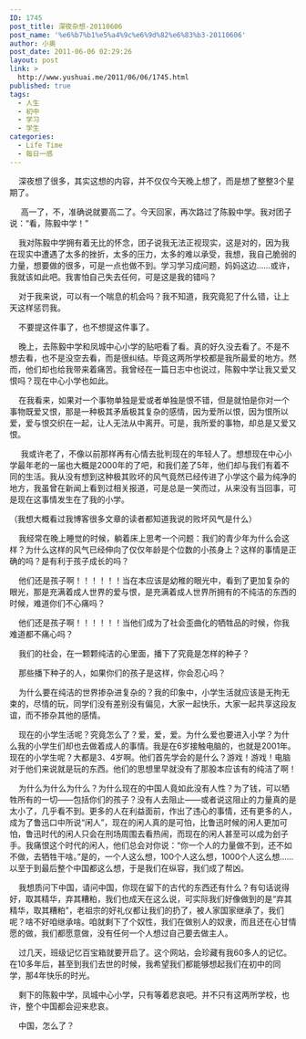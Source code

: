 ```yaml
---
ID: 1745
post_title: 深夜杂想-20110606
post_name: '%e6%b7%b1%e5%a4%9c%e6%9d%82%e6%83%b3-20110606'
author: 小奥
post_date: 2011-06-06 02:29:26
layout: post
link: >
  http://www.yushuai.me/2011/06/06/1745.html
published: true
tags:
  - 人生
  - 初中
  - 学习
  - 学生
categories:
  - Life Time
  - 每日一感
---
```

<p>&nbsp;&nbsp;&nbsp; 深夜想了很多，其实这想的内容，并不仅仅今天晚上想了，而是想了整整3个星期了。</p> <p>&nbsp;&nbsp;&nbsp;&nbsp; 高一了，不，准确说就要高二了。今天回家，再次路过了陈毅中学。我对团子说：“看，陈毅中学！”</p> <p>&nbsp;&nbsp;&nbsp; 我对陈毅中学拥有着无比的怀念，团子说我无法正视现实，这是对的，因为我在现实中遭遇了太多的挫折，太多的压力，太多的难以承受，我想，我自己脆弱的力量，想要做的很多，可是一点也做不到。学习学习成问题，妈妈这边……或许，我就该如此吧。我害怕自己失去任何，可是这是我的错吗？</p> <p>&nbsp;&nbsp;&nbsp; 对于我来说，可以有一个喘息的机会吗？我不知道，我究竟犯了什么错，让上天这样惩罚我。</p> <p>&nbsp;&nbsp;&nbsp; 不要提这件事了，也不想提这件事了。</p> <p>&nbsp;&nbsp;&nbsp; 晚上，去陈毅中学和凤城中心小学的贴吧看了看。真的好久没去看了。不是不想去看，也不是没空去看，而是很纠结。毕竟这两所学校都是我所最爱的地方。然而，他们却也给我带来着痛苦。我曾经在一篇日志中也说过，陈毅中学让我又爱又恨吗？现在中心小学也如此。</p> <p>&nbsp;&nbsp;&nbsp; 在我看来，如果对一个事物单独是爱或者单独是恨不错，但是就怕是你对一个事物既爱又恨，那是一种极其矛盾极其复杂的感情，因为爱所以恨，因为恨所以爱，爱与恨交织在一起，让人无法从中离开。可是，我所爱的事物，却总是又爱又恨。</p> <p>&nbsp;&nbsp;&nbsp;&nbsp; 我或许老了，不像以前那样再有心情去批判现在的年轻人了。想想现在中心小学最年老的一届也大概是2000年的了吧，和我们差了5年，他们却与我们有着不同的生活。我从没有想到这种极其败坏的风气竟然已经传进了小学这个最为纯净的地方，我虽曾在新闻上看到过相关报道，可是总是一笑而过，从来没有当回事，可是现在这事情发生在了我的小学。</p><!--more--><p>（我想大概看过我博客很多文章的读者都知道我说的败坏风气是什么）</p> <p>&nbsp;&nbsp;&nbsp; 我经常在晚上睡觉的时候，躺着床上思考一个问题：我们的青少年为什么会这样？为什么这样的风气已经伸向了仅仅年龄是个位数的小孩身上？这样的事情是正确的吗？是有利于孩子成长的吗？</p> <p>&nbsp;&nbsp;&nbsp; 他们还是孩子啊！！！！！！当在本应该是幼稚的眼光中，看到了更加复杂的眼光，那是充满着成人世界的爱与恨，是充满着成人世界所拥有的不纯洁的东西的时候，难道你们不心痛吗？</p> <p>&nbsp;&nbsp;&nbsp; 他们还是孩子啊！！！！！！当他们成为了社会歪曲化的牺牲品的时候，你我难道都不痛心吗？</p> <p>&nbsp;&nbsp;&nbsp; 我们的社会，在一颗颗纯洁的心里面，播下了究竟是怎样的种子？</p> <p>&nbsp;&nbsp;&nbsp; 那些播下种子的人，如果你们的孩子是这样，你会忍心吗？</p> <p>&nbsp;&nbsp;&nbsp; 为什么要在纯洁的世界掺杂进复杂的？我的印象中，小学生活就应该是无拘无束的，尽情的玩，同学们没有差别没有偏见，大家一起快乐，大家一起共享这段友谊，而不掺杂其他的感情。</p> <p>&nbsp;&nbsp;&nbsp; 现在的小学生活呢？究竟怎么了？爱，爱，爱。为什么爱也要进入小学？为什么我的小学生们却也去做着成人的事情。我是在6岁接触电脑的，也就是2001年。现在的小学生呢？大都是3、4岁啊。他们首先学会的是什么？游戏！游戏！电脑对于他们来说就是玩的东西。他们的思想里早就没有了那股本应该有的纯洁了啊！</p> <p>&nbsp;&nbsp;&nbsp; 为什么为什么为什么？为什么现在的中国人竟如此没有人性？为了钱，可以牺牲所有的一切——包括你们的孩子？没有人去阻止——或者说这阻止的力量真的是太小了，几乎看不到。更多的人在利益面前，作出了违心的事情，还有更多的人，成为了鲁迅口中所说“闲人”，现在的闲人真的是可怕，比鲁迅时候的闲人更加可怕，鲁迅时代的闲人只会在刑场周围去看热闹，而现在的闲人甚至可以成为刽子手。我痛恨这个时代的闲人，他们总会对你说：“你一个人的力量做不到，还不如不做，去牺牲干啥。”是的，一个人这么想，100个人这么想，1000个人这么想……以至于到最后整个中国都这么想，于是我们在纵容，我们成了帮凶。</p> <p>&nbsp;&nbsp;&nbsp; 我想质问下中国，请问中国，你现在留下的古代的东西还有什么？有句话说得好，取其精华，弃其糟粕，我们也成天在这么说，可实际我们好像做到的是“弃其精华，取其糟粕”，老祖宗的好礼仪都让我们的扔了，被人家国家继承了，我们呢？啥不好咱继承啥。咱就剩下了个奴性，我们在做别人的奴隶，而且还在心甘情愿的做，我们都愿意做，没有任何一个人想过自己要去做主人。</p> <p>&nbsp;&nbsp;&nbsp; 过几天，班级记忆百宝箱就要开启了。这个网站，会珍藏有我60多人的记忆。在10多年后，甚至到我们去世的时候，我希望我们都能够想起我们在初中的同学，那4年快乐的时光。</p> <p>&nbsp;&nbsp;&nbsp; 剩下的陈毅中学，凤城中心小学，只有等着悲哀吧。并不只有这两所学校，也许，整个中国都会迎来悲哀。</p> <p>&nbsp;&nbsp;&nbsp; 中国，怎么了？</p>